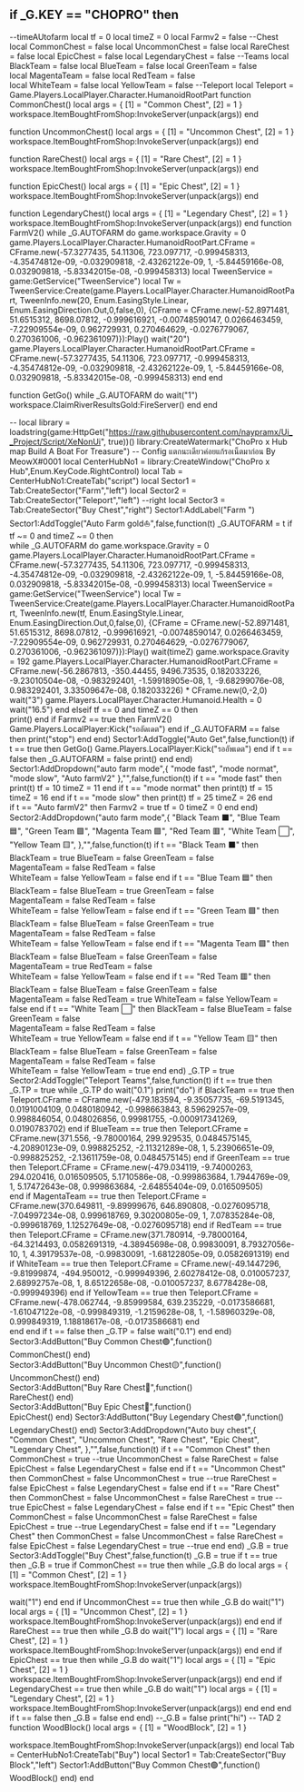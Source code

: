 if _G.KEY == "CHOPRO" then
----------------------------------------------------------------------
--timeAUtofarm
local tf = 0
local timeZ = 0
local Farmv2 = false
--Chest
local CommonChest = false
local UncommonChest = false
local RareChest = false
local EpicChest = false
local LegendaryChest = false
--Teams
local BlackTeam = false
local BlueTeam  = false 
local GreenTeam = false   
local MagentaTeam = false 
local RedTeam = false    
local WhiteTeam = false
local YellowTeam = false
--Teleport
local Teleport = Game.Players.LocalPlayer.Character.HumanoidRootPart
function CommonChest()
local args = {
    [1] = "Common Chest",
    [2] = 1
}
workspace.ItemBoughtFromShop:InvokeServer(unpack(args))
end

function UncommonChest()
local args = {
    [1] = "Uncommon Chest",
    [2] = 1
}
workspace.ItemBoughtFromShop:InvokeServer(unpack(args))
end

function RareChest()
local args = {
    [1] = "Rare Chest",
    [2] = 1
}
workspace.ItemBoughtFromShop:InvokeServer(unpack(args))
end

function EpicChest()
local args = {
    [1] = "Epic Chest",
    [2] = 1
}
workspace.ItemBoughtFromShop:InvokeServer(unpack(args))
end

function LegendaryChest()
local args = {
    [1] = "Legendary Chest",
    [2] = 1
}
workspace.ItemBoughtFromShop:InvokeServer(unpack(args))
end
function FarmV2()
while _G.AUTOFARM do
game.workspace.Gravity = 0
game.Players.LocalPlayer.Character.HumanoidRootPart.CFrame = CFrame.new(-57.3277435, 54.11306, 723.097717, -0.999458313, -4.35474812e-09, -0.032909818, -2.43262122e-09, 1, -5.84459166e-08, 0.032909818, -5.83342015e-08, -0.999458313)
local TweenService = game:GetService("TweenService")
local Tw = TweenService:Create(game.Players.LocalPlayer.Character.HumanoidRootPart, TweenInfo.new(20, Enum.EasingStyle.Linear, Enum.EasingDirection.Out,0,false,0), 
{CFrame = CFrame.new(-52.8971481, 51.6515312, 8698.07812, -0.999616921, -0.00748590147, 0.0266463459, -7.22909554e-09, 0.962729931, 0.270464629, -0.0276779067, 0.270361006, -0.962361097)}):Play()
wait("20")
game.Players.LocalPlayer.Character.HumanoidRootPart.CFrame = CFrame.new(-57.3277435, 54.11306, 723.097717, -0.999458313, -4.35474812e-09, -0.032909818, -2.43262122e-09, 1, -5.84459166e-08, 0.032909818, -5.83342015e-08, -0.999458313)
end
end

function GetGo()
while _G.AUTOFARM do
wait("1")
workspace.ClaimRiverResultsGold:FireServer()
end
end

   --
   local library = loadstring(game:HttpGet("https://raw.githubusercontent.com/naypramx/Ui__Project/Script/XeNonUi", true))()
    library:CreateWatermark("ChoPro x Hub map Build A Boat For Treasure") -- Config แตกนะเดียวค่อยแก้รอเน็ตมาก่อน By MeowX#0001
    local CenterHubNo1 = library:CreateWindow("ChoPro x Hub",Enum.KeyCode.RightControl)
    local Tab = CenterHubNo1:CreateTab("script")
    local Sector1 = Tab:CreateSector("Farm","left")
	local Sector2 = Tab:CreateSector("Teleport","left") --right
	local Sector3 = Tab:CreateSector("Buy Chest","right")
    Sector1:AddLabel("Farm ")
    Sector1:AddToggle("Auto Farm gold⛵",false,function(t)
       _G.AUTOFARM = t
if tf ~= 0 and timeZ ~= 0 then	   
	   while _G.AUTOFARM do
		  game.workspace.Gravity = 0
game.Players.LocalPlayer.Character.HumanoidRootPart.CFrame = CFrame.new(-57.3277435, 54.11306, 723.097717, -0.999458313, -4.35474812e-09, -0.032909818, -2.43262122e-09, 1, -5.84459166e-08, 0.032909818, -5.83342015e-08, -0.999458313)
local TweenService = game:GetService("TweenService")
local Tw = TweenService:Create(game.Players.LocalPlayer.Character.HumanoidRootPart, TweenInfo.new(tf, Enum.EasingStyle.Linear, Enum.EasingDirection.Out,0,false,0), 
{CFrame = CFrame.new(-52.8971481, 51.6515312, 8698.07812, -0.999616921, -0.00748590147, 0.0266463459, -7.22909554e-09, 0.962729931, 0.270464629, -0.0276779067, 0.270361006, -0.962361097)}):Play()
wait(timeZ)
game.workspace.Gravity = 192
game.Players.LocalPlayer.Character.HumanoidRootPart.CFrame = CFrame.new(-56.2867813, -350.44455, 9496.73535, 0.182033226, -9.23010504e-08, -0.983292401, -1.59918905e-08, 1, -9.68299076e-08, 0.983292401, 3.33509647e-08, 0.182033226) * CFrame.new(0,-2,0)
wait("3")
game.Players.LocalPlayer.Character.Humanoid.Health = 0
wait("16.5")
end
elseif tf == 0 and timeZ == 0 then	
	 print()
	 end
if Farmv2 == true then
FarmV2()
Game.Players.LocalPlayer:Kick("รออัดเดต")
end
		if _G.AUTOFARM == false then
       print("stop")
		end	
end)
Sector1:AddToggle("Auto Get",false,function(t)
if t == true then
GetGo()
Game.Players.LocalPlayer:Kick("รออัพเดต")
end
if t == false then
 _G.AUTOFARM = false
print()
end
end)
Sector1:AddDropdown("auto farm mode",{
"mode fast",
"mode normat",
"mode slow",
"Auto farmV2"
},"",false,function(t)
if t == "mode fast" then
print(t)
tf = 10
timeZ = 11
end	
if t == "mode normat" then
print(t)
tf = 15
timeZ = 16
end	
 if t == "mode slow" then
print(t)
tf = 25
timeZ = 26
 end	
 if t == "Auto farmV2" then
Farmv2 = true
tf = 0
timeZ = 0
 end
end)
Sector2:AddDropdown("auto farm mode",{
"Black Team   ⬛",
"Blue Team    🟦",
"Green Team   🟩",
"Magenta Team 🟪",
"Red Team     🟥",
"White Team   ⬜",
"Yellow Team  🟨",
},"",false,function(t)
if t == "Black Team   ⬛" then
 BlackTeam = true
 BlueTeam  = false 
 GreenTeam = false   
 MagentaTeam = false 
 RedTeam = false    
 WhiteTeam = false
  YellowTeam = false
end
if t == "Blue Team    🟦" then
BlackTeam = false
 BlueTeam  = true 
 GreenTeam = false   
 MagentaTeam = false 
 RedTeam = false    
 WhiteTeam = false
  YellowTeam = false
end
if t == "Green Team   🟩" then
BlackTeam = false
 BlueTeam  = false 
 GreenTeam = true  
 MagentaTeam = false 
 RedTeam = false    
 WhiteTeam = false
  YellowTeam = false
end
if t == "Magenta Team 🟪" then
BlackTeam = false
 BlueTeam  = false 
 GreenTeam = false   
 MagentaTeam = true
 RedTeam = false    
 WhiteTeam = false
  YellowTeam = false
end	
if t == "Red Team     🟥" then
BlackTeam = false
 BlueTeam  = false 
 GreenTeam = false   
 MagentaTeam = false 
 RedTeam = true 
 WhiteTeam = false
  YellowTeam = false
end
if t == "White Team   ⬜" then
BlackTeam = false
 BlueTeam  = false 
 GreenTeam = false   
 MagentaTeam = false 
 RedTeam = false    
 WhiteTeam = true
  YellowTeam = false
end
if t == "Yellow Team  🟨" then
BlackTeam = false
 BlueTeam  = false 
 GreenTeam = false   
 MagentaTeam = false 
 RedTeam = false    
 WhiteTeam = false
  YellowTeam = true
end
end)
_G.TP = true
 Sector2:AddToggle("Teleport Teams",false,function(t)
 if t == true then
	 _G.TP = true
   while _G.TP do
	 wait("0.1")
	 print("do")
     if BlackTeam == true then
      Teleport.CFrame = CFrame.new(-479.183594, -9.35057735, -69.5191345, 0.0191004109, 0.0480180942, -0.998663843, 8.59629257e-09, 0.998846054, 0.048026856, 0.99981755, -0.000917341269, 0.0190783702)
      end
	  if BlueTeam == true then
      Teleport.CFrame = CFrame.new(371.556, -9.78000164, 299.929535, 0.0484575145, -4.20890123e-09, 0.998825252, -2.11321289e-08, 1, 5.23906651e-09, -0.998825252, -2.13611759e-08, 0.0484575145)
	   end 
	   if GreenTeam == true then
	   Teleport.CFrame = CFrame.new(-479.034119, -9.74000263, 294.020416, 0.016509505, 5.1710586e-08, -0.999863684, 1.7944769e-09, 1, 5.17472643e-08, 0.999863684, -2.64855404e-09, 0.016509505)  
	   end
	   if MagentaTeam == true then
       Teleport.CFrame = CFrame.new(370.649811, -9.89999676, 646.890808, -0.0276095718, -7.04997234e-08, 0.999618769, 9.30200805e-09, 1, 7.07835284e-08, -0.999618769, 1.12527649e-08, -0.0276095718)
	   end
	   if RedTeam == true then
	   Teleport.CFrame = CFrame.new(371.780914, -9.78000164, -64.3214493, 0.0582691319, -4.38945698e-08, 0.99830091, 8.79327056e-10, 1, 4.39179537e-08, -0.99830091, -1.68122805e-09, 0.0582691319)
	   end
	  if WhiteTeam == true then
	   Teleport.CFrame = CFrame.new(-49.1447296, -9.81999874, -494.950012, -0.999949396, 2.60278412e-08, 0.010057237, 2.68992757e-08, 1, 8.65122658e-08, -0.010057237, 8.6778428e-08, -0.999949396)
	  end
	   if YellowTeam == true then
	   Teleport.CFrame = CFrame.new(-478.062744, -9.85999584, 639.235229, -0.0173586681, -1.61047122e-08, -0.999849319, -1.2159628e-08, 1, -1.58960329e-08, 0.999849319, 1.18818617e-08, -0.0173586681)
	   end 	 	 	  	    	
   end
 end
if t == false then
_G.TP = false
wait("0.1")
end
end)
Sector3:AddButton("Buy Common Chest🟢",function()   
CommonChest()
end)	
Sector3:AddButton("Buy Uncommon Chest🟡",function()   
UncommonChest()
end)	
Sector3:AddButton("Buy Rare Chest🔴",function()   
RareChest()
end)	
Sector3:AddButton("Buy Epic Chest🔵",function()   
EpicChest()
end)
Sector3:AddButton("Buy Legendary Chest🟣",function()   
LegendaryChest()
end)
Sector3:AddDropdown("Auto buy chest",{
"Common Chest",
"Uncommon Chest",
"Rare Chest",
"Epic Chest",
"Legendary Chest",
},"",false,function(t)
if t == "Common Chest" then
CommonChest = true --true
UncommonChest = false
RareChest = false
EpicChest = false
LegendaryChest = false
end
if t == "Uncommon Chest" then
CommonChest = false
UncommonChest = true --true
RareChest = false
EpicChest = false
LegendaryChest = false
end
if t == "Rare Chest" then
CommonChest = false
UncommonChest = false
RareChest = true --true
EpicChest = false
LegendaryChest = false
end
if t == "Epic Chest" then
CommonChest = false
UncommonChest = false
RareChest = false
EpicChest = true --true
LegendaryChest = false
end
if t == "Legendary Chest" then
CommonChest = false
UncommonChest = false
RareChest = false
EpicChest = false
LegendaryChest = true --true
end
end)
_G.B = true
Sector3:AddToggle("Buy Chest",false,function(t)
_G.B = true
 if t == true then
 _G.B = true
 if CommonChest == true then
 while _G.B do
 local args = {
    [1] = "Common Chest",
    [2] = 1
}
workspace.ItemBoughtFromShop:InvokeServer(unpack(args))

 wait("1")
end
 end
 if UncommonChest == true then
 while _G.B do
 wait("1")
 local args = {
    [1] = "Uncommon Chest",
    [2] = 1
}
workspace.ItemBoughtFromShop:InvokeServer(unpack(args))
 end
 end
 if RareChest == true then
while _G.B do
wait("1")
local args = {
    [1] = "Rare Chest",
    [2] = 1
}
workspace.ItemBoughtFromShop:InvokeServer(unpack(args))
end
end
if EpicChest == true then
while _G.B do
wait("1")
local args = {
    [1] = "Epic Chest",
    [2] = 1
}
workspace.ItemBoughtFromShop:InvokeServer(unpack(args))
end
end
 if LegendaryChest == true then
 while _G.B do
 wait("1")
 local args = {
    [1] = "Legendary Chest",
    [2] = 1
}
workspace.ItemBoughtFromShop:InvokeServer(unpack(args))
 end
 end
 end
 if t == false then
 _G.B = false
 end
end)
--_G.B = false
print("hi")
-- TAD 2
function WoodBlock()
local args = {
    [1] = "WoodBlock",
    [2] = 1
}

workspace.ItemBoughtFromShop:InvokeServer(unpack(args))
end	
local Tab = CenterHubNo1:CreateTab("Buy")
local Sector1 = Tab:CreateSector("Buy Block","left")
Sector1:AddButton("Buy Common Chest🟢",function()   
WoodBlock()
end)
end
